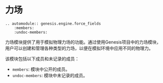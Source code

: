 # 力场

```{eval-rst}  
.. automodule:: genesis.engine.force_fields
    :members:
    :undoc-members:
```

力场模块提供了用于模拟物理力场的功能。通过使用Genesis项目中的力场模块，用户可以创建和管理各种类型的力场，以便在模拟环境中应用不同的物理力。

该模块包括以下成员和未记录的成员：

- `members`: 模块中公开的成员。
- `undoc-members`: 模块中未记录的成员。
